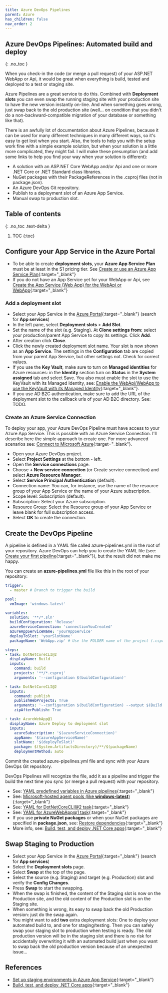 ```yaml
---
title: Azure DevOps Pipelines
parent: Azure
has_children: false
nav_order: 2
---
```


## Azure DevOps Pipelines: Automated build and deploy
{: .no_toc }

When you check-in the code (or merge a pull request) of your ASP.NET WebApp or Api, it would be great when everything is build, tested and deployed to a test or staging site.

Azure Pipelines are a great service to do this. Combined with **Deployment slots** you can even swap the running staging site with your production site to have the new version instantly on-line. And when something goes wrong, just swap back to the old production site (well... on condition that you didn't do a non-backward-compatible migration of your database or something like that).

There is an awfully lot of documentation about Azure Pipelines, because it can be used for many different techniques in many different ways, so it's easy to get lost when you start. Also, the tools to help you with the setup work fine with a simple example solution, but when your solution is a little more complicated, they might fail. I will make these presumption (and add some links to help you find your way when your solution is different):

* A solution with an ASP.NET Core WebApp and/or Api and one or more .NET Core or .NET Standard class libraries.
* NuGet packages with their PackageReferences in the .csproj files (not in package.json).
* An Azure DevOps Git repository.
* Publish to a deployment slot of an Azure App Service.
* Manual swap to production slot.

## Table of contents
{: .no_toc .text-delta }

1. TOC
{:toc}

## Configure your App Service in the Azure Portal

* To be able to create **deployment slots**, your **Azure App Service Plan** must be at least in the S1 pricing tier. See [Create or use an Azure App Service Plan](appservice#create-or-use-an-azure-app-service-plan){:target="_blank"}
* If you do not have an App Service yet for your WebApp or Api, see [Create the App Service (Web App) for the WebApi or WebApp](appservice#create-the-app-service-web-app-for-the-webapi-or-webapp){:target="_blank"}

### Add a deployment slot

- Select your App Service in the [Azure Portal](https://portal.azure.com){:target="_blank"} (search for **App services**)
- In the left pane, select **Deployment slots** > **Add Slot**.
- Set the name of the slot (e.g. Staging). At **Clone settings from:** select your production/parent App Service to copy its settings. Click **Add**.
- After creation click **Close**.
- Click the newly created deployment slot name. Your slot is now shown as an **App Service**. The settings in the **Configuration** tab are copied from your parent App Service, but other settings not. Check for correct values.
- If you use the **Key Vault**, make sure to turn on **Managed identities** for Azure resources: in the **Identity** section turn on **Status** in the **System assigned** tab and select Save. You also must enable the slot to use the KeyVault with its Managed Identity, see: [Enable the WebApi/WebApp to use the KeyVault with its Managed Identity](appservice#enable-the-webapiwebapp-to-use-the-keyvault-with-its-managed-identity){:target="_blank"}.
- If you use AD B2C authentication, make sure to add the URL of the deployment slot to the callback urls of your AD B2C directory. See: TODO.

### Create an Azure Service Connection

To deploy your app, your Azure DevOps Pipeline must have access to your Azure App Service. This is possible with an Azure Service Connection. I'll describe here the simple approach to create one. For more advanced scenarios see: [Connect to Microsoft Azure](https://docs.microsoft.com/en-us/azure/devops/pipelines/library/connect-to-azure?view=azure-devops){:target="_blank"}.

- Open your Azure DevOps project.
- Select **Project Settings** at the bottom - left.
- Open the **Service connections** page.
- Choose **+ New service connection** (or Create service connection) and select **Azure Resource Manager**.
- Select **Service Principal Authentication** (default).
- Connection name: You can, for instance, use the name of the resource group of your App Service or the name of your Azure subscription.
- Scope level: Subscription (default).
- Subscription: Select your Azure subscription.
- Resource Group: Select the Resource group of your App Service or leave blank for full subscription access.
- Select **OK** to create the connection.

## Create the DevOps Pipeline

A pipeline is defined in a YAML file called azure-pipelines.yml in the root of your repository. Azure DevOps can help you to create the YAML file (see: [Create your first pipeline](https://docs.microsoft.com/en-us/azure/devops/pipelines/create-first-pipeline?view=azure-devops){:target="_blank"}), but the result did not make me happy.

You can create an **azure-pipelines.yml** file like this in the root of your repository:

```yaml
trigger:
  - master # Branch to trigger the build

pool:
  vmImage: 'windows-latest'

variables:
  solution: '**/*.sln'
  buildConfiguration: 'Release'
  azureServiceConnection: 'connectionYouCreated'
  azureAppServiceName: 'yourAppService'
  deployToSlot: 'yourSlotName'
  packageName: 'WebApp.zip' # Use the FOLDER name of the project (.csproj) to publish.

steps:
- task: DotNetCoreCLI@2
  displayName: Build
  inputs:
    command: build
    projects: '**/*.csproj'
    arguments: '--configuration $(buildConfiguration)'

- task: DotNetCoreCLI@2
  inputs:
    command: publish
    publishWebProjects: True
    arguments: '--configuration $(buildConfiguration) --output $(Build.ArtifactStagingDirectory)'
    zipAfterPublish: True

- task: AzureWebApp@1
  displayName: Azure Deploy to deployment slot
  inputs:
    azureSubscription: '$(azureServiceConnection)'
    appName: '$(azureAppServiceName)'
    slotName: '$(deployToSlot)'
    package: $(System.ArtifactsDirectory)/**/$(packageName)
    deploymentMethod: auto
```

Commit the created azure-pipelines.yml file and sync with your Azure DevOps Git repository.

DevOps Pipelines will recognize the file, add it as a pipeline and trigger the build the next time you sync (or merge a pull request) with your repository.

* See: [YAML predefined variables in Azure pipelines](https://docs.microsoft.com/en-us/azure/devops/pipelines/build/variables?view=azure-devops&tabs=yaml){:target="_blank"}
* See: [Microsoft-hosted agent pools (like **windows-latest**)](https://docs.microsoft.com/en-us/azure/devops/pipelines/agents/hosted?view=azure-devops){:target="_blank"}
* See: [YAML for DotNetCoreCLI@2 task](https://docs.microsoft.com/en-us/azure/devops/pipelines/tasks/build/dotnet-core-cli?view=azure-devops){:target="_blank"}
* See: [YAML for AzureWebApp@1 task](https://docs.microsoft.com/en-us/azure/devops/pipelines/tasks/deploy/azure-rm-web-app?view=azure-devops){:target="_blank"}
* If you use **private NuGet packages** or when your NuGet packages are specified in **package.json**, see: [Restore dependencies](https://docs.microsoft.com/en-us/azure/devops/pipelines/ecosystems/dotnet-core?view=azure-devops#restore-dependencies){:target="_blank"}
* More info, see: [Build, test, and deploy .NET Core apps](https://docs.microsoft.com/en-us/azure/devops/pipelines/ecosystems/dotnet-core?view=azure-devops){:target="_blank"}

## Swap Staging to Production

- Select your App Service in the [Azure Portal](https://portal.azure.com){:target="_blank"} (search for **App services**)
- Select the **Deployment slots** page.
- Select **Swap** at the top of the page.
- Select the source (e.g. Staging) and target (e.g. Production) slot and verify the **Config Changes**.
- Press **Swap** to start the swapping.
- When the swap is finished, the content of the Staging slot is now on the Production site, and the old content of the Production slot is on the Staging site.
- When something is wrong, its easy to swap back the old Production version: just do the swap again.
- You might want to add **two** extra deployment slots: One to deploy your automated build to, and one for staging/testing. Then you can safely swap your staging slot to production when testing is ready. The old production version will be in the staging slot and there is no risk for accidentally overwriting it with an automated build just when you want to swap back the old production version because of an unexpected issue...

## References

* [Set up staging environments in Azure App Service](https://docs.microsoft.com/en-us/azure/app-service/deploy-staging-slots){:target="_blank"}
* [Build, test, and deploy .NET Core apps](https://docs.microsoft.com/en-us/azure/devops/pipelines/ecosystems/dotnet-core?view=azure-devops){:target="_blank"}


